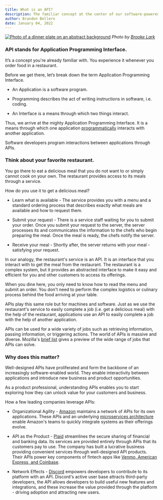 ```yaml
---
title: What is an API?
description: The familiar concept at the center of our software-powered world.
author: Brandon Bellero
date: January 04, 2022
---
```


[![Photo of a dinner plate on an abstract background](https://substackcdn.com/image/fetch/$s_!FDy6!,w_1456,c_limit,f_auto,q_auto:good,fl_progressive:steep/https%3A%2F%2Fsubstack-post-media.s3.amazonaws.com%2Fpublic%2Fimages%2F0ca6178d-cd64-4025-9724-36937013e880_5760x3840.jpeg)](https://substackcdn.com/image/fetch/$s_!FDy6!,f_auto,q_auto:good,fl_progressive:steep/https%3A%2F%2Fsubstack-post-media.s3.amazonaws.com%2Fpublic%2Fimages%2F0ca6178d-cd64-4025-9724-36937013e880_5760x3840.jpeg) _Photo by [Brooke Lark](https://unsplash.com/@brookelark?utm_content=creditCopyText&utm_medium=referral&utm_source=unsplash)_

### **API stands for Application Programming Interface.**

It’s a concept you're already familiar with. You experience it whenever you order food in a restaurant.

Before we get there, let’s break down the term Application Programming Interface.

  * An Application is a software program.

  * Programming describes the act of writing instructions in software, i.e. coding.

  * An Interface is a means through which two things interact. 

Thus, we arrive at the mighty Application Programming Interface. It is a means through which one application [programmatically](https://www.dictionary.com/browse/programmatically#:~:text=Programmatically%20means%20done%20using%20a%20computer%20program.&text=Programmatically%20is%20used%20to%20refer,manually%20\(by%20a%20person\).) interacts with another application.

Software developers program interactions between applications through APIs.

###  **Think about your favorite restaurant.**

You go there to eat a delicious meal that you do not want to or simply cannot cook on your own. The restaurant provides access to its meals through a service.

How do you use it to get a delicious meal?

  * Learn what is available - The service provides you with a menu and a standard ordering process that describes exactly what meals are available and how to request them.

  * Submit your request - There is a service staff waiting for you to submit your order. Once you submit your request to the server, the server processes its and communicates the information to the chefs who begin preparing the meal. Once the meal is ready, the chefs notify the server.

  * Receive your meal - Shortly after, the server returns with your meal - satisfying your request.

In our analogy, the restaurant's service is an API. It is an interface that you interact with to get the meal from the restaurant. The restaurant is a complex system, but it provides an abstracted interface to make it easy and efficient for you and other customers to access its offerings.

When you dine here, you only need to know how to read the menu and submit an order. You don't need to perform the complex logistics or culinary process behind the food arriving at your table. 

APIs play this same role but for machines and software. Just as we use the restaurant's service to easily complete a job (i.e. get a delicious meal) with the help of the restaurant, applications use an API to easily complete a job with the help of another application.

APIs can be used for a wide variety of jobs such as retrieving information, passing information, or triggering actions. The world of APIs is massive and diverse. Mozilla's [brief list](https://developer.mozilla.org/en-US/docs/Glossary/API) gives a preview of the wide range of jobs that APIs can solve.

###  **Why does this matter?**

Well-designed APIs have proliferated and form the backbone of an increasingly software-enabled world. They enable interactivity between applications and introduce new business and product opportunities.

As a product professional, understanding APIs enables you to start exploring how they can unlock value for your customers and business.

How a few leading companies leverage APIs:

  * Organizational Agility - [Amazon](https://brandonbellero.com/what-is-an-api/amazon.com) maintains a network of APIs for its own applications. These APIs and an underlying [microservices architecture](https://thenewstack.io/led-amazon-microservices-architecture/) enable Amazon's teams to quickly integrate systems as their offerings evolve.

  * API as the Product - [Plaid](https://plaid.com/) streamlines the secure sharing of financial and banking data. Its services are provided entirely through APIs that its customers pay to use. The company has built a lucrative business providing convenient services through well-designed API products. Their APIs power key components of fintech apps like [Venmo, American Express, and Coinbase](https://www.cnbc.com/2018/10/04/meet-the-startup-that-powers-venmo-robinhood-and-other-big-apps.html).

  * Network Effects - [Discord](https://discord.com/) empowers developers to contribute to its platform with an API. Discord's active user base attracts third-party developers, the API allows developers to build useful new features and integrations, and these increase the value provided through the platform - driving adoption and attracting new users.
